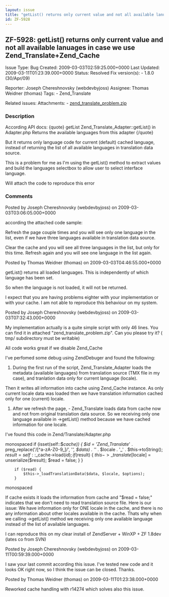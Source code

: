 ```yaml
---
layout: issue
title: "getList() returns only current value and not all available lanuages in case we use Zend_Translate+Zend_Cache"
id: ZF-5928
---
```


ZF-5928: getList() returns only current value and not all available lanuages in case we use Zend\_Translate+Zend\_Cache
-----------------------------------------------------------------------------------------------------------------------

 Issue Type: Bug Created: 2009-03-03T02:59:25.000+0000 Last Updated: 2009-03-11T01:23:39.000+0000 Status: Resolved Fix version(s): - 1.8.0 (30/Apr/09)
 
 Reporter:  Joseph Chereshnovsky (webdevbyjoss)  Assignee:  Thomas Weidner (thomas)  Tags: - Zend\_Translate
 
 Related issues: 
 Attachments: - [zend\_translate\_problem.zip](/issues/secure/attachment/11779/zend_translate_problem.zip)
 
### Description

According API docs: {quote} getList Zend\_Translate\_Adapter::getList() in Adapter.php Returns the available languages from this adapter {/quote}

But it returns only language code for current (default) cached language, instead of returning the list of all available languages in translation data source.

This is a problem for me as I'm using the getList() method to extract values and build the languages selectbox to allow user to select interface language.

Will attach the code to reproduce this error

 

 

### Comments

Posted by Joseph Chereshnovsky (webdevbyjoss) on 2009-03-03T03:06:05.000+0000

according the attached code sample:

Refresh the page couple times and you will see only one language in the list, even if we have three languages available in translation data source.

Clear the cache and you will see all three languages in the list, but only for this time. Refresh again and you will see one language in the list again.

 

 

Posted by Thomas Weidner (thomas) on 2009-03-03T04:46:55.000+0000

getList() returns all loaded languages. This is independently of which language has been set.

So when the language is not loaded, it will not be returned.

I expect that you are having problems eighter with your implementation or with your cache. I am not able to reproduce this behaviour on my system.

 

 

Posted by Joseph Chereshnovsky (webdevbyjoss) on 2009-03-03T07:32:43.000+0000

My implementation actually is a quite simple script with only 46 lines. You can find it in attached "zend\_translate\_problem.zip". Can you please try it? ( tmp/ subdirectory must be writable)

All code works great if we disable Zend\_Cache

I've perfomed some debug using ZendDebuger and found the following:

1. During the first run of the script, Zend\_Translate\_Adapter loads the metadata (available languages) from translation source (TMX file in my case), and tranlation data only for current language (locale).

Then it writes all information into cache using Zend\_Cache instance. As only current locale data was loaded then we have translation information cached only for one (current) locale.

1. After we refresh the page, - Zend\_Translate loads data from cache now and not from original translation data source. So we receiving only one language available in ->getList() method because we have cached information for one locale.

I've found this code in Zend/Translate/Adapter.php

monospaced if (isset(self::$_cache)) { $id = 'Zend\_Translate_' . preg\_replace('/[^a-zA-Z0-9\_]/', '_', $data) . '_' . $locale . '\_' . $this->toString(); $result = self::$\_cache->load($id); if ($result) { $this->\_translate[$locale] = unserialize($result); $read = false; } }

 
        if ($read) {
            $this->_loadTranslationData($data, $locale, $options);
        }


monospaced

If cache exists it loads the information from cache and "$read = false;" indicates that we don't need to read translation source file. Here is our issue: We have information only for ONE locale in the cache, and there is no any information about other locales available in the cache. Thats why when we calling ->getList() method we receiving only one available language instead of the list of available languages.

I can reproduce this on my clear install of ZendServer + WinXP + ZF 1.8dev (lates co from SVN)

 

 

Posted by Joseph Chereshnovsky (webdevbyjoss) on 2009-03-11T00:59:39.000+0000

I saw your last commit according this issue. I've tested new code and it looks OK right now, so I think the issue can be closed. Thanks.

 

 

Posted by Thomas Weidner (thomas) on 2009-03-11T01:23:38.000+0000

Reworked cache handling with r14274 which solves also this issue.

 

 